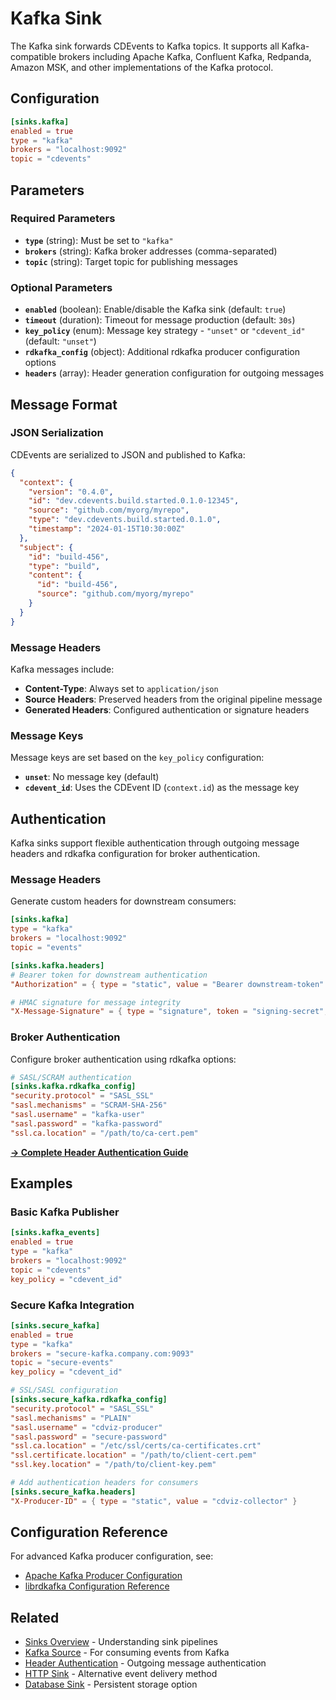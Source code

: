 # Kafka Sink

The Kafka sink forwards CDEvents to Kafka topics. It supports all Kafka-compatible brokers including Apache Kafka, Confluent Kafka, Redpanda, Amazon MSK, and other implementations of the Kafka protocol.

## Configuration

```toml
[sinks.kafka]
enabled = true
type = "kafka"
brokers = "localhost:9092"
topic = "cdevents"
```

## Parameters

### Required Parameters

- **`type`** (string): Must be set to `"kafka"`
- **`brokers`** (string): Kafka broker addresses (comma-separated)
- **`topic`** (string): Target topic for publishing messages

### Optional Parameters

- **`enabled`** (boolean): Enable/disable the Kafka sink (default: `true`)
- **`timeout`** (duration): Timeout for message production (default: `30s`)
- **`key_policy`** (enum): Message key strategy - `"unset"` or `"cdevent_id"` (default: `"unset"`)
- **`rdkafka_config`** (object): Additional rdkafka producer configuration options
- **`headers`** (array): Header generation configuration for outgoing messages

## Message Format

### JSON Serialization

CDEvents are serialized to JSON and published to Kafka:

```json
{
  "context": {
    "version": "0.4.0",
    "id": "dev.cdevents.build.started.0.1.0-12345",
    "source": "github.com/myorg/myrepo",
    "type": "dev.cdevents.build.started.0.1.0",
    "timestamp": "2024-01-15T10:30:00Z"
  },
  "subject": {
    "id": "build-456",
    "type": "build",
    "content": {
      "id": "build-456",
      "source": "github.com/myorg/myrepo"
    }
  }
}
```

### Message Headers

Kafka messages include:

- **Content-Type**: Always set to `application/json`
- **Source Headers**: Preserved headers from the original pipeline message
- **Generated Headers**: Configured authentication or signature headers

### Message Keys

Message keys are set based on the `key_policy` configuration:

- **`unset`**: No message key (default)
- **`cdevent_id`**: Uses the CDEvent ID (`context.id`) as the message key

## Authentication

Kafka sinks support flexible authentication through outgoing message headers and rdkafka configuration for broker authentication.

### Message Headers

Generate custom headers for downstream consumers:

```toml
[sinks.kafka]
type = "kafka"
brokers = "localhost:9092"
topic = "events"

[sinks.kafka.headers]
# Bearer token for downstream authentication
"Authorization" = { type = "static", value = "Bearer downstream-token" }

# HMAC signature for message integrity
"X-Message-Signature" = { type = "signature", token = "signing-secret", signature_prefix = "sha256=", signature_on = "body", signature_encoding = "hex" }
```

### Broker Authentication

Configure broker authentication using rdkafka options:

```toml
# SASL/SCRAM authentication
[sinks.kafka.rdkafka_config]
"security.protocol" = "SASL_SSL"
"sasl.mechanisms" = "SCRAM-SHA-256"
"sasl.username" = "kafka-user"
"sasl.password" = "kafka-password"
"ssl.ca.location" = "/path/to/ca-cert.pem"
```

**[→ Complete Header Authentication Guide](../header-authentication.md)**

## Examples

### Basic Kafka Publisher

```toml
[sinks.kafka_events]
enabled = true
type = "kafka"
brokers = "localhost:9092"
topic = "cdevents"
key_policy = "cdevent_id"
```

### Secure Kafka Integration

```toml
[sinks.secure_kafka]
enabled = true
type = "kafka"
brokers = "secure-kafka.company.com:9093"
topic = "secure-events"
key_policy = "cdevent_id"

# SSL/SASL configuration
[sinks.secure_kafka.rdkafka_config]
"security.protocol" = "SASL_SSL"
"sasl.mechanisms" = "PLAIN"
"sasl.username" = "cdviz-producer"
"sasl.password" = "secure-password"
"ssl.ca.location" = "/etc/ssl/certs/ca-certificates.crt"
"ssl.certificate.location" = "/path/to/client-cert.pem"
"ssl.key.location" = "/path/to/client-key.pem"

# Add authentication headers for consumers
[sinks.secure_kafka.headers]
"X-Producer-ID" = { type = "static", value = "cdviz-collector" }
```

## Configuration Reference

For advanced Kafka producer configuration, see:

- [Apache Kafka Producer Configuration](https://kafka.apache.org/documentation/#producerconfigs)
- [librdkafka Configuration Reference](https://github.com/confluentinc/librdkafka/blob/master/CONFIGURATION.md)

## Related

- [Sinks Overview](./index.md) - Understanding sink pipelines
- [Kafka Source](../sources/kafka.md) - For consuming events from Kafka
- [Header Authentication](../header-authentication.md) - Outgoing message authentication
- [HTTP Sink](./http.md) - Alternative event delivery method
- [Database Sink](./db.md) - Persistent storage option
